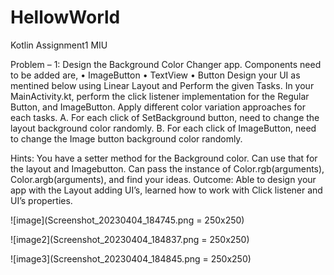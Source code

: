 # HellowWorld
Kotlin Assignment1 MIU

Problem – 1: Design the Background Color Changer app.
Components need to be added are, • ImageButton
• TextView
• Button
Design your UI as mentined below using Linear Layout and Perform the given Tasks.
In your MainActivity.kt, perform the click listener implementation for the Regular Button, and ImageButton. Apply different color variation approaches for each tasks.
A. For each click of SetBackground button, need to change the layout background color randomly.
B. For each click of ImageButton, need to change the Image button background color randomly.

Hints: You have a setter method for the Background color. Can use that for the layout and Imagebutton. Can pass the instance of Color.rgb(arguments), Color.argb(arguments), and find your ideas.
Outcome: Able to design your app with the Layout adding UI’s, learned how to work with Click listener and UI’s properties.




![image](Screenshot_20230404_184745.png = 250x250)

![image2](Screenshot_20230404_184837.png = 250x250)

![image3](Screenshot_20230404_184845.png = 250x250)
